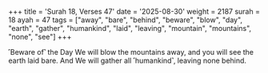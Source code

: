 +++
title = 'Surah 18, Verses 47'
date = '2025-08-30'
weight = 2187
surah = 18
ayah = 47
tags = ["away", "bare", "behind", "beware", "blow", "day", "earth", "gather", "humankind", "laid", "leaving", "mountain", "mountains", "none", "see"]
+++

˹Beware of˺ the Day We will blow the mountains away, and you will see the earth laid bare. And We will gather all ˹humankind˺, leaving none behind.